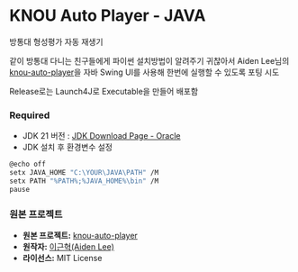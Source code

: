 # KNOU Auto Player - JAVA

방통대 형성평가 자동 재생기

같이 방통대 다니는 친구들에게 파이썬 설치방법이 알려주기 귀찮아서
Aiden Lee님의 [knou-auto-player](https://github.com/leegeunhyeok/knou-auto-player)을
자바 Swing UI를 사용해 한번에 실행할 수 있도록 포팅 시도

Release로는 Launch4J로 Executable을 만들어 배포함

### Required

- JDK 21 버전 : [JDK Download Page - Oracle](https://www.oracle.com/java/technologies/downloads/)
- JDK 설치 후 환경변수 설정
 
```bash
@echo off
setx JAVA_HOME "C:\YOUR\JAVA\PATH" /M
setx PATH "%PATH%;%JAVA_HOME%\bin" /M
pause
```



### 원본 프로젝트
- **원본 프로젝트:** [knou-auto-player](https://github.com/leegeunhyeok/knou-auto-player)
- **원작자:** [이근혁(Aiden Lee)](https://www.linkedin.com/in/dev-ghlee)
- **라이선스:** MIT License